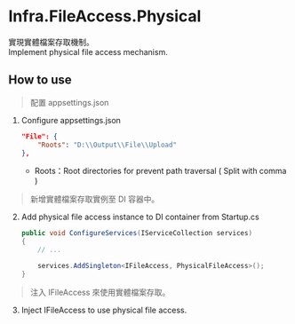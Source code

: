 # Infra.FileAccess.Physical

實現實體檔案存取機制。  
Implement physical file access mechanism.

## How to use

> 配置 appsettings.json

1. Configure appsettings.json

    ```json
    "File": {
        "Roots": "D:\\Output\\File\\Upload"
    },
    ```

    - Roots：Root directories for prevent path traversal ( Split with comma )

> 新增實體檔案存取實例至 DI 容器中。

2. Add physical file access instance to DI container from Startup.cs

    ```csharp
    public void ConfigureServices(IServiceCollection services)
    {
        // ...

        services.AddSingleton<IFileAccess, PhysicalFileAccess>();
    }
    ```

> 注入 IFileAccess 來使用實體檔案存取。

3. Inject IFileAccess to use physical file access.
